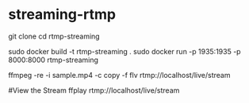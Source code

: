 # streaming-rtmp
git clone <repository-url>
cd rtmp-streaming

sudo docker build -t rtmp-streaming .
sudo docker run -p 1935:1935 -p 8000:8000 rtmp-streaming

ffmpeg -re -i sample.mp4 -c copy -f flv rtmp://localhost/live/stream

#View the Stream
ffplay rtmp://localhost/live/stream
